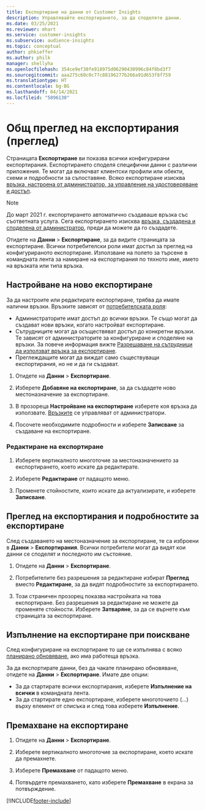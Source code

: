 ```yaml
---
title: Експортиране на данни от Customer Insights
description: Управлявайте експортирането, за да споделяте данни.
ms.date: 03/25/2021
ms.reviewer: mhart
ms.service: customer-insights
ms.subservice: audience-insights
ms.topic: conceptual
author: phkieffer
ms.author: philk
manager: shellyha
ms.openlocfilehash: 354ce9ef30fe918975d06290430996c84f8bd3f7
ms.sourcegitcommit: aaa275c60c0c77c88196277b266a91d653f8f759
ms.translationtype: HT
ms.contentlocale: bg-BG
ms.lasthandoff: 04/14/2021
ms.locfileid: "5896130"
---
```

# <a name="exports-preview-overview"></a>Общ преглед на експортирания (преглед)

Страницата **Експортиране** ви показва всички конфигурирани експортирания. Експортирането споделя специфични данни с различни приложения. Те могат да включват клиентски профили или обекти, схеми и подробности за съпоставяне. Всяко експортиране изисква [връзка, настроена от администратор, за управление на удостоверяване и достъп](connections.md).

> [!NOTE]
> До март 2021 г. експортирането автоматично създаваше връзка със съответната услуга. Сега експортирането изисква [връзка, създадена и споделена от администратор](connections.md), преди да можете да го създадете.

Отидете на **Данни** > **Експортиране**, за да видите страницата за експортиране. Всички потребителски роли имат достъп за преглед на конфигурираното експортиране. Използване на полето за търсене в командната лента за намиране на експортирания по тяхното име, името на връзката или типа връзка.

## <a name="set-up-a-new-export"></a>Настройване на ново експортиране

За да настроите или редактирате експортиране, трябва да имате налични връзки. Връзките зависят от [потребителската роля](permissions.md):
- Администраторите имат достъп до всички връзки. Те също могат да създават нови връзки, когато настройват експортиране.
- Сътрудниците могат да осъществяват достъп до конкретни връзки. Те зависят от администраторите за конфигуриране и споделяне на връзки. За повече информация вижте [Разрешаване на сътрудници да използват връзка за експортиране](connections.md#allow-contributors-to-use-a-connection-for-exports).
- Преглеждащите могат да виждат само съществуващи експортирания, но не и да ги създават.

1. Отидете на **Данни** > **Експортиране**.

1. Изберете **Добавяне на експортиране**, за да създадете ново местоназначение за експортиране.

1. В прозореца **Настройване на експортиране** изберете коя връзка да използвате. [Връзките](connections.md) се управляват от администратори. 

1. Посочете необходимите подробности и изберете **Записване** за създаване на експортиране.

### <a name="edit-an-export"></a>Редактиране на експортиране

1. Изберете вертикалното многоточие за местоназначението за експортирането, което искате да редактирате.

1. Изберете **Редактиране** от падащото меню.

1. Променете стойностите, които искате да актуализирате, и изберете **Записване**.

## <a name="view-exports-and-export-details"></a>Преглед на експортирания и подробностите за експортиране

След създаването на местоназначение за експортиране, те са изброени в **Данни** > **Експортирания**. Всички потребители могат да видят кои данни се споделят и последното им състояние.

1. Отидете на **Данни** > **Експортиране**.

1. Потребителите без разрешения за редактиране избират **Преглед** вместо **Редактиране**, за да видят подробностите за експортирането.

1. Този страничен прозорец показва настройката на това експортиране. Без разрешения за редактиране не можете да променяте стойности. Изберете **Затваряне**, за да се върнете към страницата за експортиране.

## <a name="run-exports-on-demand"></a>Изпълнение на експортиране при поискване

След конфигуриране на експортиране то ще се изпълнява с всяко [планирано обновяване](system.md#schedule-tab), ако има работеща връзка.

За да експортирате данни, без да чакате планирано обновяване, отидете на **Данни** > **Експортиране**. Имате две опции:

- За да стартирате всички експортирания, изберете **Изпълнение на всички** в командната лента. 
- За да стартирате едно експортиране, изберете многоточието (...) върху елемент от списъка и след това изберете **Изпълнение**.

## <a name="remove-an-export"></a>Премахване на експортиране

1. Отидете на **Данни** > **Експортиране**.

1. Изберете вертикалното многоточие за експортиране, което искате да премахнете.

1. Изберете **Премахване** от падащото меню.

1. Потвърдете премахването, като изберете **Премахване** в екрана за потвърждение.


[!INCLUDE[footer-include](../includes/footer-banner.md)]
